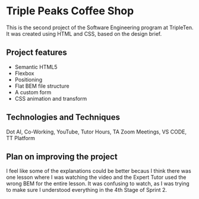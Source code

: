 # Triple Peaks Coffee Shop

This is the second project of the Software Engineering program at TripleTen. It was created using HTML and CSS, based on the design brief.

## Project features

- Semantic HTML5
- Flexbox
- Positioning
- Flat BEM file structure
- A custom form
- CSS animation and transform

## Technologies and Techniques

Dot AI, Co-Working, YouTube, Tutor Hours, TA Zoom Meetings, VS CODE, TT Platform

## Plan on improving the project

I feel like some of the explanations could be better becaus I think there was one lesson where I was watching the video and the Expert Tutor used the wrong BEM for the entire lesson. It was confusing to watch, as I was trying to make sure I understood everything in the 4th Stage of Sprint 2.
